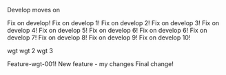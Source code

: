 Develop moves on

Fix on develop!
Fix on develop 1!
Fix on develop 2!
Fix on develop 3!
Fix on develop 4!
Fix on develop 5!
Fix on develop 6!
Fix on develop 6!
Fix on develop 7!
Fix on develop 8!
Fix on develop 9!
Fix on develop 10!

wgt
wgt 2
wgt 3

Feature-wgt-001!
New feature - my changes
Final change!
